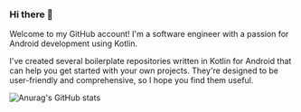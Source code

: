 ### Hi there 👋

Welcome to my GitHub account! I'm a software engineer with a passion for Android development using Kotlin.

I've created several boilerplate repositories written in Kotlin for Android that can help you get started with your own projects. They're designed to be user-friendly and comprehensive, so I hope you find them useful.

![Anurag's GitHub stats](https://github-readme-stats.vercel.app/api?username=aregpetrosyan&count_private=true&show_icons=true&theme=transparent)

<!--
**aregpetrosyan/aregpetrosyan** is a ✨ _special_ ✨ repository because its `README.md` (this file) appears on your GitHub profile.

Here are some ideas to get you started:

- 🔭 I’m currently working on ...
- 🌱 I’m currently learning ...
- 👯 I’m looking to collaborate on ...
- 🤔 I’m looking for help with ...
- 💬 Ask me about ...
- 📫 How to reach me: ...
- 😄 Pronouns: ...
- ⚡ Fun fact: ...
-->
